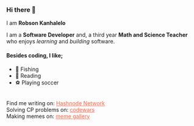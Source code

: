 <!--![robson](https://images.pexels.com/photos/276452/pexels-photo-276452.jpeg?auto=compress&cs=tinysrgb&dpr=2&h=750&w=1260)
--->

### Hi there 👋

<!--
**Kanhalelor/kanhalelor** is a ✨ _special_ ✨ repository because its `README.md` (this file) appears on your GitHub profile.

Here are some ideas to get you started:

- 🔭 I’m currently working on ...
- 🌱 I’m currently learning ...
- 👯 I’m looking to collaborate on ...
- 🤔 I’m looking for help with ...
- 💬 Ask me about ...
- 📫 How to reach me: ...
- 😄 Pronouns: ...
- ⚡ Fun fact: ...
-->


<p>
I am <strong class="my-name">Robson Kanhalelo</strong>
</p>
      <div class="intro">
        I am a <strong>Software Developer</strong> and, a third 
          year <strong>Math and Science Teacher</strong>  who enjoys <i>learning</i> and <i>building</i> software.
          </p>
      </div>
      <div class="studies">
        <h4>Besides coding, I like;</h4>
        <ul>
          <li><span class="emoji">&#127907</span> <span>Fishing</span></li>
          <li><span class="emoji">&#128214</span> <span>Reading</span> </li>
          <li><span class="emoji">&#9917</span>   <span>Playing soccer</span></li>
        </ul>
      </div>
      <br />
      <div>
        Find me writing on:
        <a
          style="color: tomato;"
          target="_blank"
          href="https://hashnode.com/@robson"
          >Hashnode Network</a
        >
      </div>
      <div>
        Solving CP problems on:
        <a
          style="color: tomato;"
          target="_blank"
          href="https://www.codewars.com/users/Two10"
          >codewars</a
        >
      </div>
      <div>
        Making memes on:
        <a
          style="color: tomato;"
          href="https://kanhalelor.github.io/assets/dev-jokes.html"
          >meme gallery</a
        >
      </div>
      <br />
      <div class="separator"></div>
         
